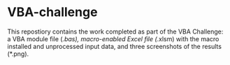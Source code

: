 # VBA-challenge

This repostiory contains the work completed as part of the VBA Challenge: a VBA module file (*.bas), macro-enabled Excel file (*.xlsm) with the macro installed and unprocessed input data, and three screenshots of the results (*.png).
